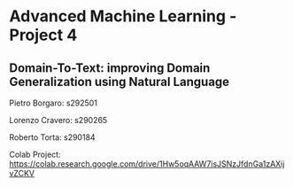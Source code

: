 # Advanced Machine Learning - Project 4 
## Domain-To-Text: improving Domain Generalization using Natural Language

Pietro Borgaro: s292501

Lorenzo Cravero: s290265

Roberto Torta: s290184

Colab Project:
https://colab.research.google.com/drive/1Hw5oqAAW7isJSNzJfdnGa1zAXijvZCKV
